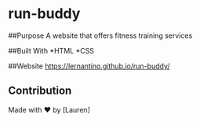 # run-buddy

##Purpose 
A website that offers fitness training services

##Built With
*HTML
*CSS

##Website
https://lernantino.github.io/run-buddy/

## Contribution
Made with ❤️ by [Lauren]
